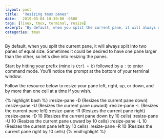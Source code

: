 ```yaml
---
layout: post
title:  "Resizing tmux panes"
date:   2019-03-04 10:30:00 -0500
tags: [linux, tmux, terminal, resize]
excerpt: "By default, when you split the current pane, it will always split into two panes of equal size.  Sometimes it could be desired to have one pane larger than"
categories: tmux
---
```


By default, when you split the current pane, it will always split into two panes of equal size.  Sometimes it could be desired to have one pane larger than the other, so let's dive into resizing the panes.

Start by hitting your prefix (mine is `Ctrl + b`) followed by a `:` to enter command mode.  You'll notice the prompt at the bottom of your terminal window.

Follow the resource below to resize your pane left, right, up, or down, and by more than one cell at a time if you wish.

{% highlight bash %}
:resize-pane -D (Resizes the current pane down)
:resize-pane -U (Resizes the current pane upward)
:resize-pane -L (Resizes the current pane left)
:resize-pane -R (Resizes the current pane right)
:resize-pane -D 10 (Resizes the current pane down by 10 cells)
:resize-pane -U 10 (Resizes the current pane upward by 10 cells)
:resize-pane -L 10 (Resizes the current pane left by 10 cells)
:resize-pane -R 10 (Resizes the current pane right by 10 cells)
{% endhighlight %}

